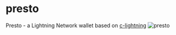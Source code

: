 # presto
Presto - a Lightning Network wallet based on [c-lightning](https://github.com/ElementsProject/lightning)
![presto](https://raw.githubusercontent.com/icota/presto/master/screenshot.png)
